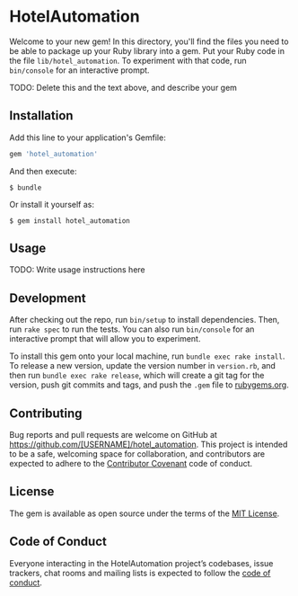 # HotelAutomation

Welcome to your new gem! In this directory, you'll find the files you need to be able to package up your Ruby library into a gem. Put your Ruby code in the file `lib/hotel_automation`. To experiment with that code, run `bin/console` for an interactive prompt.

TODO: Delete this and the text above, and describe your gem

## Installation

Add this line to your application's Gemfile:

```ruby
gem 'hotel_automation'
```

And then execute:

    $ bundle

Or install it yourself as:

    $ gem install hotel_automation

## Usage

TODO: Write usage instructions here

## Development

After checking out the repo, run `bin/setup` to install dependencies. Then, run `rake spec` to run the tests. You can also run `bin/console` for an interactive prompt that will allow you to experiment.

To install this gem onto your local machine, run `bundle exec rake install`. To release a new version, update the version number in `version.rb`, and then run `bundle exec rake release`, which will create a git tag for the version, push git commits and tags, and push the `.gem` file to [rubygems.org](https://rubygems.org).

## Contributing

Bug reports and pull requests are welcome on GitHub at https://github.com/[USERNAME]/hotel_automation. This project is intended to be a safe, welcoming space for collaboration, and contributors are expected to adhere to the [Contributor Covenant](http://contributor-covenant.org) code of conduct.

## License

The gem is available as open source under the terms of the [MIT License](https://opensource.org/licenses/MIT).

## Code of Conduct

Everyone interacting in the HotelAutomation project’s codebases, issue trackers, chat rooms and mailing lists is expected to follow the [code of conduct](https://github.com/[USERNAME]/hotel_automation/blob/master/CODE_OF_CONDUCT.md).
